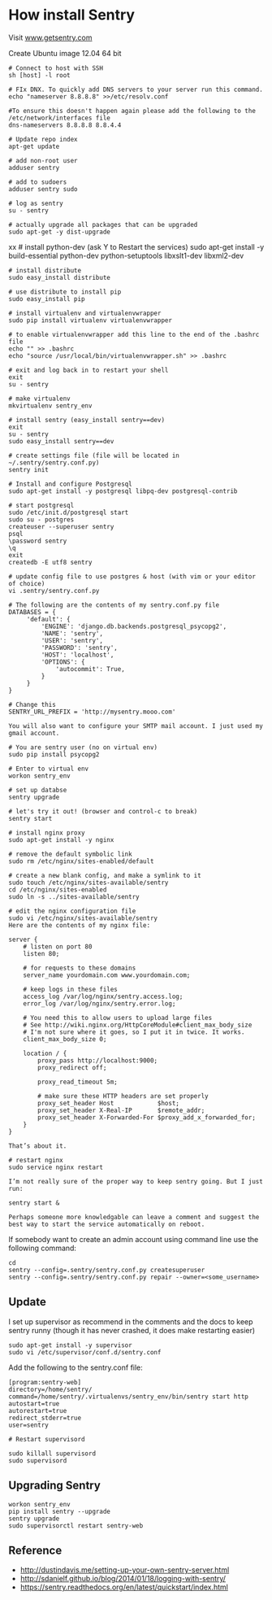 How install Sentry
===
Visit www.getsentry.com

Create Ubuntu image 12.04 64 bit

    # Connect to host with SSH
    sh [host] -l root

    # FIx DNX. To quickly add DNS servers to your server run this command.
    echo "nameserver 8.8.8.8" >>/etc/resolv.conf
    
    #To ensure this doesn't happen again please add the following to the /etc/network/interfaces file
    dns-nameservers 8.8.8.8 8.8.4.4

    # Update repo index
    apt-get update

    # add non-root user
    adduser sentry

    # add to sudoers
    adduser sentry sudo

    # log as sentry
    su - sentry

    # actually upgrade all packages that can be upgraded
    sudo apt-get -y dist-upgrade
xx
    # install python-dev (ask Y to Restart the services)
    sudo apt-get install -y build-essential python-dev python-setuptools libxslt1-dev libxml2-dev

    # install distribute
    sudo easy_install distribute

    # use distribute to install pip
    sudo easy_install pip

    # install virtualenv and virtualenvwrapper
    sudo pip install virtualenv virtualenvwrapper

    # to enable virtualenvwrapper add this line to the end of the .bashrc file
    echo "" >> .bashrc
    echo "source /usr/local/bin/virtualenvwrapper.sh" >> .bashrc

    # exit and log back in to restart your shell
    exit
    su - sentry

    # make virtualenv
    mkvirtualenv sentry_env
    
    # install sentry (easy_install sentry==dev)
    exit
    su - sentry
    sudo easy_install sentry==dev

    # create settings file (file will be located in ~/.sentry/sentry.conf.py)
    sentry init
    
    # Install and configure Postgresql 
    sudo apt-get install -y postgresql libpq-dev postgresql-contrib
    
    # start postgresql
    sudo /etc/init.d/postgresql start
    sudo su - postgres
    createuser --superuser sentry
    psql
    \password sentry
    \q
    exit
    createdb -E utf8 sentry

    # update config file to use postgres & host (with vim or your editor of choice)
    vi .sentry/sentry.conf.py
    
    # The following are the contents of my sentry.conf.py file
    DATABASES = {
         'default': {
             'ENGINE': 'django.db.backends.postgresql_psycopg2',
             'NAME': 'sentry',
             'USER': 'sentry',
             'PASSWORD': 'sentry',
             'HOST': 'localhost',
             'OPTIONS': {
                 'autocommit': True,
             }
         }
    }

    # Change this
    SENTRY_URL_PREFIX = 'http://mysentry.mooo.com' 

    You will also want to configure your SMTP mail account. I just used my gmail account.
    
    # You are sentry user (no on virtual env)
    sudo pip install psycopg2

    # Enter to virtual env
    workon sentry_env

    # set up databse
    sentry upgrade

    # let's try it out! (browser and control-c to break)
    sentry start

    # install nginx proxy
    sudo apt-get install -y nginx

    # remove the default symbolic link
    sudo rm /etc/nginx/sites-enabled/default

    # create a new blank config, and make a symlink to it
    sudo touch /etc/nginx/sites-available/sentry
    cd /etc/nginx/sites-enabled
    sudo ln -s ../sites-available/sentry

    # edit the nginx configuration file
    sudo vi /etc/nginx/sites-available/sentry
    Here are the contents of my nginx file:

    server {
        # listen on port 80
        listen 80;
    
        # for requests to these domains
        server_name yourdomain.com www.yourdomain.com;
    
        # keep logs in these files
        access_log /var/log/nginx/sentry.access.log;
        error_log /var/log/nginx/sentry.error.log;
    
        # You need this to allow users to upload large files
        # See http://wiki.nginx.org/HttpCoreModule#client_max_body_size
        # I'm not sure where it goes, so I put it in twice. It works.
        client_max_body_size 0;

        location / {
            proxy_pass http://localhost:9000;
            proxy_redirect off;
    
            proxy_read_timeout 5m;
    
            # make sure these HTTP headers are set properly
            proxy_set_header Host            $host;
            proxy_set_header X-Real-IP       $remote_addr;
            proxy_set_header X-Forwarded-For $proxy_add_x_forwarded_for;
        }
    }

    That’s about it.

    # restart nginx
    sudo service nginx restart
    
    I’m not really sure of the proper way to keep sentry going. But I just run:

    sentry start &

    Perhaps someone more knowledgable can leave a comment and suggest the
    best way to start the service automatically on reboot.


If somebody want to create an admin account using command line use the following command:

    cd
    sentry --config=.sentry/sentry.conf.py createsuperuser
    sentry --config=.sentry/sentry.conf.py repair --owner=<some_username>

Update
---
I set up supervisor as recommend in the comments and the docs to keep sentry runny (though it has never crashed, it does make restarting easier)

    sudo apt-get install -y supervisor
    sudo vi /etc/supervisor/conf.d/sentry.conf

Add the following to the sentry.conf file:

    [program:sentry-web]
    directory=/home/sentry/
    command=/home/sentry/.virtualenvs/sentry_env/bin/sentry start http
    autostart=true
    autorestart=true
    redirect_stderr=true
    user=sentry
    
    # Restart supervisord

    sudo killall supervisord
    sudo supervisord

Upgrading Sentry
---
    workon sentry_env
    pip install sentry --upgrade
    sentry upgrade
    sudo supervisorctl restart sentry-web
    
Reference
---
* http://dustindavis.me/setting-up-your-own-sentry-server.html
* http://sdanielf.github.io/blog/2014/01/18/logging-with-sentry/
* https://sentry.readthedocs.org/en/latest/quickstart/index.html


